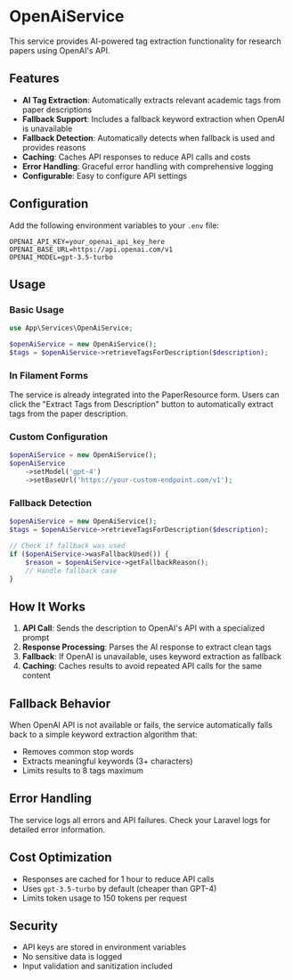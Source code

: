 # OpenAiService

This service provides AI-powered tag extraction functionality for research papers using OpenAI's API.

## Features

- **AI Tag Extraction**: Automatically extracts relevant academic tags from paper descriptions
- **Fallback Support**: Includes a fallback keyword extraction when OpenAI is unavailable
- **Fallback Detection**: Automatically detects when fallback is used and provides reasons
- **Caching**: Caches API responses to reduce API calls and costs
- **Error Handling**: Graceful error handling with comprehensive logging
- **Configurable**: Easy to configure API settings

## Configuration

Add the following environment variables to your `.env` file:

```env
OPENAI_API_KEY=your_openai_api_key_here
OPENAI_BASE_URL=https://api.openai.com/v1
OPENAI_MODEL=gpt-3.5-turbo
```

## Usage

### Basic Usage

```php
use App\Services\OpenAiService;

$openAiService = new OpenAiService();
$tags = $openAiService->retrieveTagsForDescription($description);
```

### In Filament Forms

The service is already integrated into the PaperResource form. Users can click the "Extract Tags from Description" button to automatically extract tags from the paper description.

### Custom Configuration

```php
$openAiService = new OpenAiService();
$openAiService
    ->setModel('gpt-4')
    ->setBaseUrl('https://your-custom-endpoint.com/v1');
```

### Fallback Detection

```php
$openAiService = new OpenAiService();
$tags = $openAiService->retrieveTagsForDescription($description);

// Check if fallback was used
if ($openAiService->wasFallbackUsed()) {
    $reason = $openAiService->getFallbackReason();
    // Handle fallback case
}
```

## How It Works

1. **API Call**: Sends the description to OpenAI's API with a specialized prompt
2. **Response Processing**: Parses the AI response to extract clean tags
3. **Fallback**: If OpenAI is unavailable, uses keyword extraction as fallback
4. **Caching**: Caches results to avoid repeated API calls for the same content

## Fallback Behavior

When OpenAI API is not available or fails, the service automatically falls back to a simple keyword extraction algorithm that:
- Removes common stop words
- Extracts meaningful keywords (3+ characters)
- Limits results to 8 tags maximum

## Error Handling

The service logs all errors and API failures. Check your Laravel logs for detailed error information.

## Cost Optimization

- Responses are cached for 1 hour to reduce API calls
- Uses `gpt-3.5-turbo` by default (cheaper than GPT-4)
- Limits token usage to 150 tokens per request

## Security

- API keys are stored in environment variables
- No sensitive data is logged
- Input validation and sanitization included
